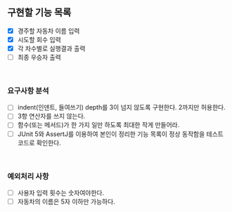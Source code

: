 ## 구현할 기능 목록

- [x] 경주할 자동차 이름 입력
- [x] 시도할 회수 입력
- [x] 각 차수별로 실행결과 출력
- [ ] 최종 우승자 출력 

<br>

### 요구사항 분석

- [ ] indent(인덴트, 들여쓰기) depth를 3이 넘지 않도록 구현한다. 2까지만 허용한다.
- [ ] 3항 연산자를 쓰지 않는다.
- [ ] 함수(또는 메서드)가 한 가지 일만 하도록 최대한 작게 만들어라.
- [ ] JUnit 5와 AssertJ를 이용하여 본인이 정리한 기능 목록이 정상 동작함을 테스트 코드로 확인한다.

<br>

### 예외처리 사항

- [ ] 사용자 입력 횟수는 숫자여야한다.
- [ ] 자동차의 이름은 5자 이하만 가능하다.
